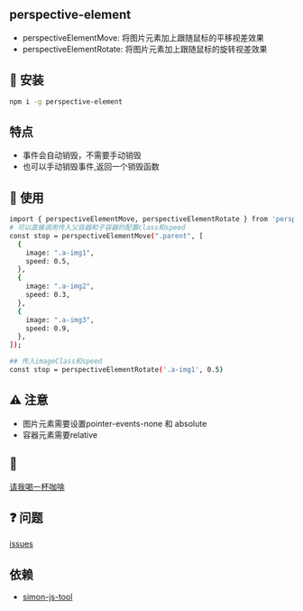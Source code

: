## perspective-element
- perspectiveElementMove: 将图片元素加上跟随鼠标的平移视差效果
- perspectiveElementRotate: 将图片元素加上跟随鼠标的旋转视差效果

## :rocket: 安装 
```bash
npm i -g perspective-element
```


## 特点
- 事件会自动销毁，不需要手动销毁
- 也可以手动销毁事件,返回一个销毁函数

## :eyes: 使用 
```bash
import { perspectiveElementMove, perspectiveElementRotate } from 'perspective-element'
# 可以直接调用传入父容器和子容器的配置class和speed
const stop = perspectiveElementMove(".parent", [
  {
    image: ".a-img1",
    speed: 0.5,
  },
  {
    image: ".a-img2",
    speed: 0.3,
  },
  {
    image: ".a-img3",
    speed: 0.9,
  },
]);

## 传入imageClass和speed
const stop = perspectiveElementRotate('.a-img1', 0.5)

```


## :warning: 注意
- 图片元素需要设置pointer-events-none 和 absolute
- 容器元素需要relative


## :tea: 
[请我喝一杯咖啡](https://github.com/Simon-He95/sponsor)



## :question: 问题
[issues](https://github.com/Simon-He95/perspective-element/issues)

## 依赖
- [simon-js-tool](https://github.com/Simon-He95/simon-js-tool)
